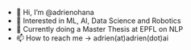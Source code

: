 - 👋 Hi, I’m @adrienohana
- 👀 Interested in ML, AI, Data Science and Robotics
- 🌱 Currently doing a Master Thesis at EPFL on NLP
- 📫 How to reach me -> adrien(at)adrien(dot)ai

<!---
adrienohana/adrienohana is a ✨ special ✨ repository because its `README.md` (this file) appears on your GitHub profile.
You can click the Preview link to take a look at your changes.
--->
